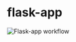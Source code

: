 # flask-app

![Flask-app workflow](https://github.com/afrlv1/flask-app/workflows/Flask-app%20workflow/badge.svg)
